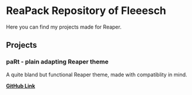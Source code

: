 # ReaPack Repository of Fleeesch

Here you can find my projects made for Reaper.

## Projects

### paRt - plain adapting Reaper theme

A quite bland but functional Reaper theme, made with compatiblity in mind.

**[GitHub Link](https://github.com/Fleeesch/paRt)**

